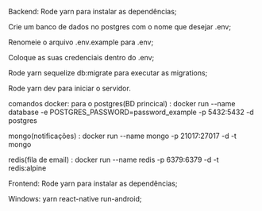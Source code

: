 Backend:
Rode yarn para instalar as dependências;

Crie um banco de dados no postgres com o nome que desejar .env;

Renomeie o arquivo .env.example para .env;

Coloque as suas credenciais dentro do .env;

Rode yarn sequelize db:migrate para executar as migrations;

Rode yarn dev para iniciar o servidor.

comandos docker:
para o postgres(BD princical) : docker run --name database -e POSTGRES_PASSWORD=password_example -p 5432:5432 -d postgres

mongo(notificações) : docker run --name mongo -p 21017:27017 -d -t mongo

redis(fila de email) : docker run --name redis -p 6379:6379 -d -t redis:alpine


Frontend:
Rode yarn para instalar as dependências;

Windows: yarn react-native run-android;
